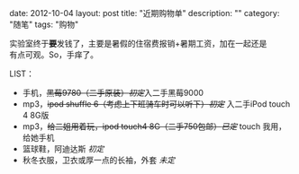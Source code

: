 date: 2012-10-04
layout: post
title: "近期购物单"
description: ""
category: "随笔"
tags: "购物"

实验室终于<del>**要**</del>发钱了，主要是暑假的住宿费报销+暑期工资，加在一起还是  
有点可观。So，手痒了。

LIST：

-  手机，<del>黑莓9780（二手原装）*初定*</del>入二手黑莓9000
-  mp3，<del>ipod shuffle 6（考虑上下班骑车时可以听下）*初定*</del> 入二手iPod touch 4 8G版
-  mp3，<del>给二姐用着玩，ipod touch4 8G（二手750包邮）*已定*</del> touch 我用，给她手机
-  篮球鞋，阿迪达斯 *初定*
-  秋冬衣服，卫衣或厚一点的长袖，外套 *未定*
